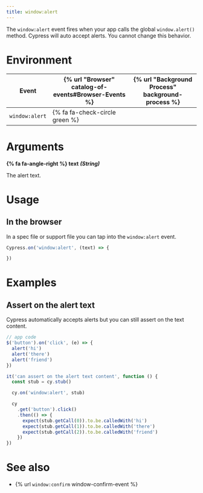 ```yaml
---
title: window:alert
---
```


The `window:alert` event fires when your app calls the global `window.alert()` method. Cypress will auto accept alerts. You cannot change this behavior.

# Environment

Event | {% url "Browser" catalog-of-events#Browser-Events %} | {% url "Background Process" background-process %}
--- | --- | ---
`window:alert` | {% fa fa-check-circle green %} |

# Arguments

**{% fa fa-angle-right %} text** ***(String)***

The alert text.

# Usage

## In the browser

In a spec file or support file you can tap into the `window:alert` event.

```js
Cypress.on('window:alert', (text) => {

})
```

# Examples

## Assert on the alert text

Cypress automatically accepts alerts but you can still assert on the text content.

```javascript
// app code
$('button').on('click', (e) => {
  alert('hi')
  alert('there')
  alert('friend')
})

it('can assert on the alert text content', function () {
  const stub = cy.stub()

  cy.on('window:alert', stub)

  cy
    .get('button').click()
    .then(() => {
      expect(stub.getCall(0)).to.be.calledWith('hi')
      expect(stub.getCall(1)).to.be.calledWith('there')
      expect(stub.getCall(2)).to.be.calledWith('friend')
    })
})
```

# See also

- {% url `window:confirm` window-confirm-event %}
